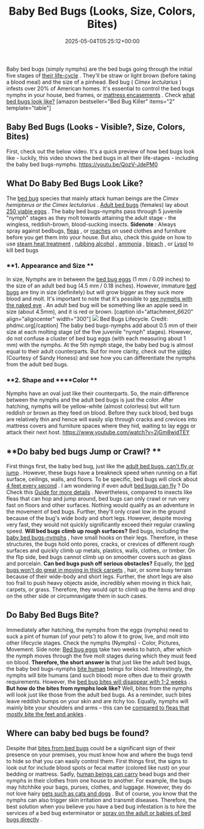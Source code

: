 ﻿---
layout: post
title: Baby Bed Bugs (Looks, Size, Colors, Bites)
date: '2025-05-04T05:25:12+00:00'
categories:
- Bed Bugs
- Guide
tags: []
slug: /baby-bed-bugs/
lastmod: 2025-05-07T12:21:23+03:00
---

Baby bed bugs (simply nymphs) are the bed bugs going through the initial five stages of
[their life-cycle](https://www.epa.gov/bedbugs/bed-bugs-appearance-and-life-cycle)
.
They'll be straw or light brown (before taking a blood meal) and the size of a pinhead. Bed bug (
*Cimex lectularius*
) infests over 20% of American homes.
It's essential to control the bed bugs nymphs in your house, bed frames, or
[mattress encasements](https://pestpolicy.com/best-bed-bug-mattress-encasements/)
. Check
[what bed bugs look like?](https://pestpolicy.com/pictures-of-bed-bugs/)
[amazon bestseller="Bed Bug Killer" items="2" template="table"]
## Baby Bed Bugs (Looks - Visible?, Size, Colors, Bites)
First, check out the below video. It's a quick preview of how bed bugs look like - luckily, this video shows the bed bugs in all their life-stages - including the baby bed bugs-nymphs.
https://youtu.be/QozV-JdePM0
## **What Do Baby Bed Bugs Look Like?**
The
[bed bug](https://pestpolicy.com/bed-bugs-vs-mites/)
species that mainly attack human beings are the
*Cimex hemipterus or the Cimex lectularius*
.
[Adult bed bugs](https://www.epa.gov/bedbugs)
(females) lay about
[250 viable eggs](https://extension.umn.edu/biting-insects/bed-bugs)
.
The baby bed bugs-nymphs pass through 5 juvenile "nymph" stages as they molt towards attaining the adult stage - the wingless, reddish-brown, blood-sucking insects.
**Sidenote**
: Always spray against bedbugs,
[fleas](https://pestpolicy.com/best-flea-spray-for-yard/)
, or
[roaches](https://pestpolicy.com/best-roach-killer-for-apartments/)
on used clothes and furniture before you get them into your house. But also, check this guide on how to use
[steam heat treatment](https://pestpolicy.com/best-bed-bug-steamer/)
,
[rubbing alcohol](https://pestpolicy.com/does-rubbing-alcohol-kill-bed-bugs/)
,
[ammonia](https://pestpolicy.com/does-ammonia-kill-bed-bugs/)
,
[bleach](https://pestpolicy.com/does-bleach-kill-bed-bugs/)
, or
[Lysol](https://pestpolicy.com/does-lysol-kill-bed-bugs/)
to kill bed bugs
### **1. Appearance and Size **
In size, Nymphs are in between the
[bed bug eggs](https://pestpolicy.com/bed-bug-eggs/)
(1 mm / 0.09 inches) to the size of an adult bed bug (4.5 mm / 0.18 inches).
However, immature
[bed bugs](https://pestpolicy.com/what-does-bed-bug-poop-look-like/)
are tiny in size (definitely) but will grow bigger as they suck more blood and molt.
It's important to note that it's possible to
[see nymphs with the naked eye](https://pestpolicy.com/can-you-see-bed-bugs/)
. An adult bed bug will be something like an apple seed in size (about 4.5mm), and it is red or brown.
[caption id="attachment_6620" align="aligncenter" width="300"]
![](/assets/img/img/)
Bed Bugs Lifecycle. Credit: phdmc.org[/caption]
The baby bed bugs-nymphs add about 0.5 mm of their size at each molting stage (of the five juvenile "nymph" stages). However, do not confuse a cluster of bed bug eggs (with each measuring about 1 mm) with the nymphs.
At the 5th nymph stage, the baby bed bug is almost equal to their adult counterparts. But for more clarity, check out the
[video](https://www.youtube.com/watch?v=xLhL09m5oDM)
(Courtesy of Sandy Honess) and see how you can differentiate the nymphs from the adult bed bugs.
### **2. Shape and ****Color **
Nymphs have an oval just like their counterparts. So, the main difference between the nymphs and the adult bed bugs is just the color. After hatching, nymphs will be yellow-white (almost colorless) but will turn reddish or brown as they feed on blood.
Before they suck blood, bed bugs are relatively thin and hence will easily slip through cracks and crevices into mattress covers and furniture spaces where they hid, waiting to lay eggs or attack their next host.
https://www.youtube.com/watch?v=2jGm8widTEY
## **Do baby bed bugs Jump or Crawl? **
First things first, the baby bed bug, just like the
[adult bed bugs, can't fly or jump](https://pestpolicy.com/do-bed-bugs-jump/)
. However, these bugs have a breakneck speed when running on a flat surface, ceilings, walls, and floors.
To be specific, bed bugs will clock about
[4 feet every second](https://www.terminix.com/bed-bug-control/behavior/do-bed-bugs-jump/)
. I am wondering if even adult
[bed bugs can fly](https://pestpolicy.com/do-bed-bugs-have-wings/)
? Do Check this
[Guide for more details](https://pestpolicy.com/do-bed-bugs-fly/)
.
Nevertheless, compared to insects like fleas that can hop and jump around, bed bugs can only crawl or run very fast on floors and other surfaces. Nothing would qualify as an adventure in the movement of bed bugs.
Further, they'll only crawl low in the ground because of the bug's wide body and short legs. However, despite moving very fast, they would not quickly significantly exceed their regular crawling speed.
**Will bed bugs climb up rough surfaces?**
Bed bugs, including the
[baby bed bugs-nymphs](https://pestpolicy.com/what-causes-bed-bugs/)
, have small hooks on their legs. Therefore, in these structures, the bugs hold onto pores, cracks, or crevices of different rough surfaces and quickly climb up metals, plastics, walls, clothes, or timber. On the flip side, bed bugs cannot climb up on smoother covers such as glass and porcelain.
**Can bed bugs push off serious obstacles?**
Equally, the
[bed bugs won’t do great in moving in thick carpets](https://pestpolicy.com/can-bed-bugs-live-in-carpet/)
, hair, or some busy terrain because of their wide-body and short legs.
Further, the short legs are also too frail to push heavy objects aside, incredibly when moving in thick hair, carpets, or grass. Therefore, they would opt to climb up the items and drop on the other side or circumnavigate them in such cases.
## **Do Baby Bed Bugs Bite?**
Immediately after hatching, the nymphs from the eggs (nymphs) need to suck a pint of human (of your pets’) to allow it to grow, live, and molt into other lifecycle stages.
Check the nymphs (Nymphs) - Color, Pictures, Movement. Side note:
[Bed bug eggs](https://pestpolicy.com/are-bed-bug-eggs-hard-or-soft/)
take two weeks to hatch, after which the nymph moves through the five molt stages during which they must feed on blood.
**Therefore, the short answer is**
that just like the adult bed bugs, the baby bed bugs-nymphs
[bite human](https://pestpolicy.com/do-fleas-bite-humans/)
beings for blood. Interestingly, the nymphs will bite humans (and such blood) more often due to their growth requirements. However, the
[bed bug bites will disappear with 1-2 weeks](https://pestpolicy.com/how-long-do-bed-bug-bites-last/)
.
**But how do the bites from nymphs look like?**
Well, bites from the nymphs will look just like those from the adult bed bugs. As a reminder, such bites leave reddish bumps on your skin and are itchy too. Equally, nymphs will mainly bite your shoulders and arms – this can be
[compared to fleas that mostly bite the feet and ankles](https://pestpolicy.com/flea-bites-vs-bed-bug-bites/)
.
## **Where can baby bed bugs be found?**
Despite that
[bites from bed bugs](https://pestpolicy.com/bed-bug-bites-vs-mosquito-bites/)
could be a significant sign of their presence on your premises, you must know how and where the bugs tend to hide so that you can easily control them.
First things first, the signs to look out for include blood spots or fecal matter (colored like rust) on your bedding or mattress.
Sadly,
[human beings can carry](https://pestpolicy.com/can-humans-carry-fleas-from-one-home-to-another/)
bead bugs and their nymphs in their clothes from one house to another. For example, the bugs may hitchhike your bags, purses, clothes, and luggage. However, they do not love hairy
[pets such as cats and dogs](https://pestpolicy.com/what-is-blep-in-pets-cats-and-dogs/)
.
But of course, you know that the nymphs can also trigger skin irritation and transmit diseases. Therefore, the best solution when you believe you have a bed bug infestation is to hire the services of a bed bug exterminator or
[spray on the adult or babies of bed bugs directly](https://pestpolicy.com/best-bed-bug-spray/)
.